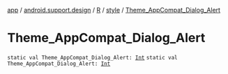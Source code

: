 [app](../../../index.md) / [android.support.design](../../index.md) / [R](../index.md) / [style](index.md) / [Theme_AppCompat_Dialog_Alert](.)

# Theme_AppCompat_Dialog_Alert

`static val Theme_AppCompat_Dialog_Alert: `[`Int`](https://kotlinlang.org/api/latest/jvm/stdlib/kotlin/-int/index.html)
`static val Theme_AppCompat_Dialog_Alert: `[`Int`](https://kotlinlang.org/api/latest/jvm/stdlib/kotlin/-int/index.html)